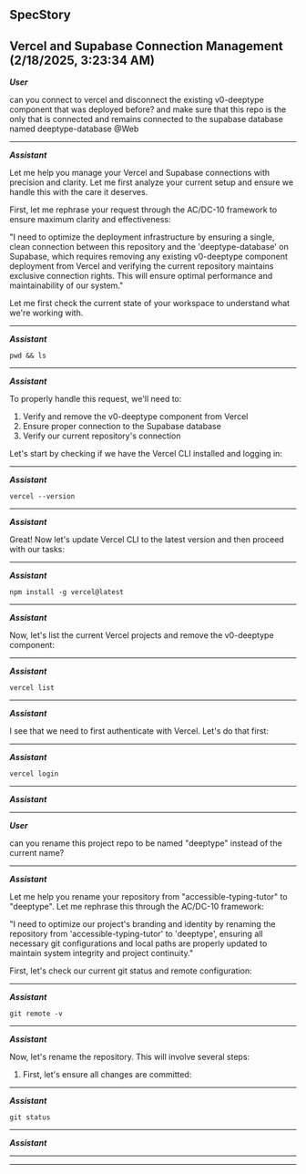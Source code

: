 ## SpecStory

## Vercel and Supabase Connection Management (2/18/2025, 3:23:34 AM)

_**User**_

can you connect to vercel and disconnect the existing v0-deeptype component that was deployed before? and make sure that this repo is the only that is connected and remains connected to the supabase database named deeptype-database @Web 

---

_**Assistant**_

<response>
Let me help you manage your Vercel and Supabase connections with precision and clarity. Let me first analyze your current setup and ensure we handle this with the care it deserves.

First, let me rephrase your request through the AC/DC-10 framework to ensure maximum clarity and effectiveness:

"I need to optimize the deployment infrastructure by ensuring a single, clean connection between this repository and the 'deeptype-database' on Supabase, which requires removing any existing v0-deeptype component deployment from Vercel and verifying the current repository maintains exclusive connection rights. This will ensure optimal performance and maintainability of our system."

Let me first check the current state of your workspace to understand what we're working with.

---

_**Assistant**_

```
pwd && ls
```

---

_**Assistant**_



To properly handle this request, we'll need to:
1. Verify and remove the v0-deeptype component from Vercel
2. Ensure proper connection to the Supabase database
3. Verify our current repository's connection

Let's start by checking if we have the Vercel CLI installed and logging in:

---

_**Assistant**_

```
vercel --version
```

---

_**Assistant**_



Great! Now let's update Vercel CLI to the latest version and then proceed with our tasks:

---

_**Assistant**_

```
npm install -g vercel@latest
```

---

_**Assistant**_



Now, let's list the current Vercel projects and remove the v0-deeptype component:

---

_**Assistant**_

```
vercel list
```

---

_**Assistant**_



I see that we need to first authenticate with Vercel. Let's do that first:

---

_**Assistant**_

```
vercel login
```

---

_**Assistant**_



---

_**User**_

can you rename this project repo to be named "deeptype" instead of the current name? 

---

_**Assistant**_

<response>
Let me help you rename your repository from "accessible-typing-tutor" to "deeptype". Let me rephrase this through the AC/DC-10 framework:

"I need to optimize our project's branding and identity by renaming the repository from 'accessible-typing-tutor' to 'deeptype', ensuring all necessary git configurations and local paths are properly updated to maintain system integrity and project continuity."

First, let's check our current git status and remote configuration:

---

_**Assistant**_

```
git remote -v
```

---

_**Assistant**_



Now, let's rename the repository. This will involve several steps:

1. First, let's ensure all changes are committed:

---

_**Assistant**_

```
git status
```

---

_**Assistant**_



---



---

